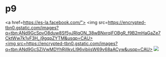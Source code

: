 # p9

 <a href=https://es-la.facebook.com/"> <img src=https://encrypted-tbn0.gstatic.com/images?q=tbn:ANd9GcSpvO8duw8Sf5yJRIqON_38wBNxrqiFOBgR_f9B2mHaGaZe7CktWw7k1yF3H_j9gqpZYTM&usqp=CAU> </a>      
          <a href="https://twitter.com/intent/tweet?text=titulo&url=url&via=user"> <img src=https://encrypted-tbn0.gstatic.com/images?q=tbn:ANd9GcSZiVwMDYhRjlIkvLl96vibiisW69v68aACyw&usqp=CAU> </a>
          <a href="https://plus.google.com/share?url=url"> <img src=https://www.frikipandi.com/wp-content/uploads/2011/07/google-plus.jpg> </a> 

